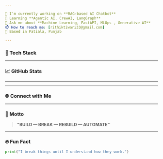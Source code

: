 ```yaml
---

🔭 I’m currently working on **RAG-based AI Chatbot**
🌱 Learning **Agentic AI, CrewAI, LangGraph**
💬 Ask me about **Machine Learning, FastAPI, MLOps , Generative AI**
📫 How to reach me: [rithiktiwari33@gmail.com]
📍 Based in Patiala, Punjab

---
```


### 🧰 Tech Stack

---

### 📈 GitHub Stats

---


---

### 🌐 Connect with Me

---

### 🧠 Motto

> **"BUILD — BREAK — REBUILD — AUTOMATE"**

---

### 🔥 Fun Fact

```python
print("I break things until I understand how they work.")
```
